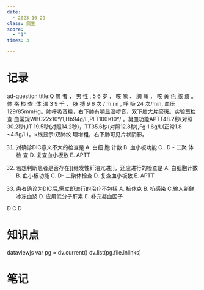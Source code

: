 ```yaml
---
date:
  - 2023-10-29
class: 病生
score:
  - "1"
times: 3

---
```



记录
==
ad-question
title:Q
患 者 ， 男 性 , 5 6 岁 ， 咳 嗽 、 胸 痛 ， 咳 黄 色 脓 痰 。 体 格 检 查 :体 温 3 9 千 ， 脉 搏 9 6 次 / m i n , 呼 吸 24 次/min, 血压129/85mmHg。肺呼吸音粗，右下肺有明显湿啰音，双下肢大片瘀斑。实验室检 查:血常规WBC22x10°/1,Hb94g/L,PLT100×10°/ 。凝血功能APTT48.2秒(对照30.2秒),IT 19.5秒(对照14.2秒)，TT35.6秒(对照12.8秒),Fg 1.6g/L(正常1.8 ~4.5g/L)。×线显示:双肺纹 理增粗，右下肺可见片状阴影。

31. 对确诊DIC意义不大的检查是
A. 白细 胞 计数
B. 血小板功能
C . D - 二聚 体 检 查
D. 复查血小板数
E. APTT 

32. 若想判断患者是否存在[[继发性纤溶亢进]]，还应进行的检查是
A. 白细胞计数
B. 血小板功能
C. D- 二聚体检查
D. 复查血小板数
E. APTT

3. 患者确诊为DIC后,需立即进行的治疗不包括
A. 抗休克 B. 抗感染
C.输人新鲜冰冻血浆
D. 应用低分子肝素 E. 补充凝血因子



D  C  D


知识点
==
dataviewjs
var pg = dv.current()
dv.list(pg.file.inlinks)


笔记
==